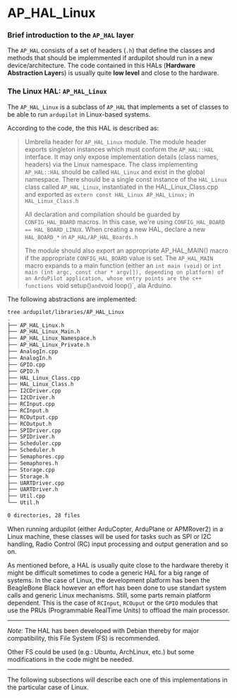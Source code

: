 # AP_HAL_Linux


### Brief introduction to the `AP_HAL` layer
The `AP_HAL` consists of a set of headers (`.h`) that define the classes and methods that should be implemmented if ardupilot should run in a new device/architecture. The code contained in this HALs (**Hardware Abstraction Layer**s) is usually quite **low level** and close to the hardware.


### The Linux HAL: `AP_HAL_Linux`
The `AP_HAL_Linux` is a subclass of `AP_HAL` that implements a set of classes to be able to run `ardupilot` in Linux-based systems.

According to the code, the this HAL is described as:

> Umbrella header for `AP_HAL_Linux` module.
> The module header exports singleton instances which must conform the `AP_HAL::HAL` interface. It may only expose implementation details (class
> names, headers) via the Linux namespace.
> The class implementing `AP_HAL::HAL` should be called `HAL_Linux` and exist
> in the global namespace. There should be a single const instance of the
> `HAL_Linux` class called `AP_HAL_Linux`, instantiated in the HAL_Linux_Class.cpp
> and exported as `extern const HAL_Linux AP_HAL_Linux;` in `HAL_Linux_Class.h`
>
> All declaration and compilation should be guarded by `CONFIG_HAL_BOARD` macros.
> In this case, we're using `CONFIG_HAL_BOARD == HAL_BOARD_LINUX`.
 When creating a new HAL, declare a new `HAL_BOARD_*` in `AP_HAL/AP_HAL_Boards.h`
>
>  The module should also export an appropriate AP_HAL_MAIN() macro if the appropriate `CONFIG_HAL_BOARD` value is set.
  The `AP_HAL_MAIN` macro expands to a main function (either an `int main (void)`
  or `int main (int argc, const char * argv[]), depending on platform) of an
  ArduPilot application, whose entry points are the c++ functions
  `void setup()` and `void loop()`, ala Arduino.


The following abstractions are implemented:
```bash
tree ardupilot/libraries/AP_HAL_Linux
.
├── AP_HAL_Linux.h
├── AP_HAL_Linux_Main.h
├── AP_HAL_Linux_Namespace.h
├── AP_HAL_Linux_Private.h
├── AnalogIn.cpp
├── AnalogIn.h
├── GPIO.cpp
├── GPIO.h
├── HAL_Linux_Class.cpp
├── HAL_Linux_Class.h
├── I2CDriver.cpp
├── I2CDriver.h
├── RCInput.cpp
├── RCInput.h
├── RCOutput.cpp
├── RCOutput.h
├── SPIDriver.cpp
├── SPIDriver.h
├── Scheduler.cpp
├── Scheduler.h
├── Semaphores.cpp
├── Semaphores.h
├── Storage.cpp
├── Storage.h
├── UARTDriver.cpp
├── UARTDriver.h
├── Util.cpp
└── Util.h

0 directories, 28 files
```
When running ardupilot (either ArduCopter, ArduPlane or APMRover2) in a Linux machine, these classes will be used for tasks such as SPI or I2C handling, Radio Control (RC) input processing and output generation and so on.

As mentioned before, a HAL is usually quite close to the hardware thereby it might be difficult sometimes to code a generic HAL for a big range of systems. In the case of Linux, the development platform has been the BeagleBone Black however an effort has been done to use standart system calls and generic Linux mechanisms. Still, some parts remain platform dependent. This is the case of `RCInput`,  `RCOuput` or the `GPIO` modules that use the PRUs (Programmable RealTime Units) to offload the main processor.

----

*Note*: The HAL has been developed with Debian thereby for major compatibility, this File System (FS) is recommended.

Other FS could be used (e.g.: Ubuntu, ArchLinux, etc.) but some modifications in the code might be needed.

----

The following subsections will describe each one of this implementations in the particular case of Linux.
